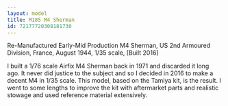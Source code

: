 ```yaml
---
layout: model
title: M185 M4 Sherman
id: 72177720308181730
---
```


Re-Manufactured Early-Mid Production M4 Sherman, US 2nd Armoured Division, France, August 1944, 1/35 scale, [Built 2016]

I built a 1/76 scale Airfix M4 Sherman back in 1971 and discarded it long ago. It never did justice to the subject and so I decided in 2016 to make a decent M4 in 1/35 scale. This model, based on the Tamiya kit, is the result. I went to some lengths to improve the kit with aftermarket parts and realistic stowage and used reference material extensively.  



